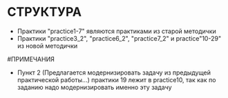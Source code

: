 # СТРУКТУРА
- Практики "practice1-7" являются практиками из старой методички
- Практики "practice3_2", "practice6_2", "practice7_2" и practice"10-29" из новой методички

#ПРИМЕЧАНИЯ
- Пункт 2 (Предлагается модернизировать задачу из предыдущей практической работы...) практики 19 лежит в practice10, 
так как по заданию надо модернизировать именно эту задачу
